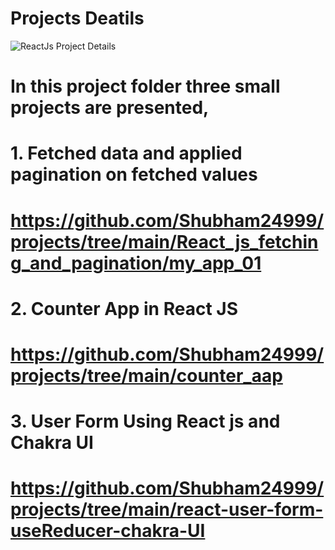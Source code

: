 # Projects Deatils
![ReactJs Project Details](https://i.imghippo.com/files/frJq8386GRQ.png)

# In this project folder three small projects are presented,
# 1. Fetched data and applied pagination on fetched values 
# https://github.com/Shubham24999/projects/tree/main/React_js_fetching_and_pagination/my_app_01


# 2. Counter App in React JS
# https://github.com/Shubham24999/projects/tree/main/counter_aap

# 3. User Form Using React js and Chakra UI
# https://github.com/Shubham24999/projects/tree/main/react-user-form-useReducer-chakra-UI

